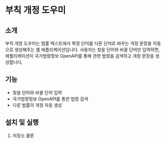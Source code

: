 # 부칙 개정 도우미

## 소개
부칙 개정 도우미는 법률 텍스트에서 특정 단어를 다른 단어로 바꾸는 개정 문장을 자동으로 생성해주는 웹 애플리케이션입니다. 사용자는 찾을 단어와 바꿀 단어만 입력하면, 애플리케이션이 국가법령정보 OpenAPI를 통해 관련 법령을 검색하고 개정 문장을 생성합니다.

## 기능
- 찾을 단어와 바꿀 단어 입력
- 국가법령정보 OpenAPI를 통한 법령 검색
- 다른 법률의 개정 자동 생성
  
## 설치 및 실행
1. 저장소 클론
